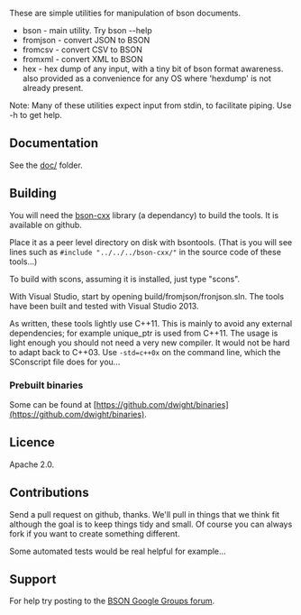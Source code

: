 These are simple utilities for manipulation of bson documents.

* bson     - main utility.  Try bson --help
* fromjson - convert JSON to BSON
* fromcsv  - convert CSV to BSON
* fromxml  - convert XML to BSON
* hex      - hex dump of any input, with a tiny bit of bson format awareness.  
             also provided as a convenience for any OS where 'hexdump' is not already present.

Note: Many of these utilities expect input from stdin, to facilitate piping. Use -h to get help.

## Documentation

See the [doc/](doc) folder.

## Building

You will need the [bson-cxx](https://github.com/dwight/bson-cxx) library (a dependancy) to build the tools.  It is available on github.

Place it as a peer level directory on disk with bsontools.  (That is you will see lines such as `#include "../../../bson-cxx/"` in the source code of these tools...)

To build with scons, assuming it is installed, just type "scons".

With Visual Studio, start by opening build/fromjson/fronjson.sln. The tools have been built and tested with Visual Studio 2013.

As written, these tools lightly use C++11.  This is mainly to avoid any external dependencies; for 
example unique_ptr is used from C++11. The usage is light enough you should not need a very new compiler. It would not be hard to adapt back to C++03. Use `-std=c++0x` on the command line, which the SConscript file does for you...

### Prebuilt binaries

Some can be found at [https://github.com/dwight/binaries](https://github.com/dwight/binaries).

## Licence

Apache 2.0.

## Contributions

Send a pull request on github, thanks. We'll pull in things that we think fit although the goal is to keep things tidy and small.  Of course you can always fork if you want to create something different.

Some automated tests would be real helpful for example...

## Support

For help try posting to the [BSON Google Groups forum](https://groups.google.com/forum/#!forum/bson).




